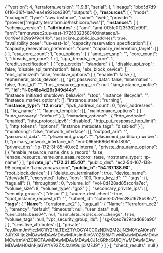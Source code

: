 {
  "version": 4,
  "terraform_version": "1.9.8",
  "serial": 1,
  "lineage": "bbd5d7d9-6f16-316f-1ae7-ea4e92bce380",
  "outputs": {},
  **"resources"**: [
    {
      "mode": "managed",
      "type": "aws_instance",
      "name": "web",
      "provider": "provider[\"registry.terraform.io/hashicorp/aws\"]",
    **"instances"**: [
        {
          "schema_version": 1,
        **"attributes"** : {
          "ami": "ami-005fc0f236362e99f",
            "arn": "arn:aws:ec2:us-east-1:726032358740:instance/i-0c48e4d29a949d44b",
            "associate_public_ip_address": true,
            "availability_zone": "us-east-1d", 
            "capacity_reservation_specification": [
              {
                "capacity_reservation_preference": "open",
                "capacity_reservation_target": []
              }
            ],
            "cpu_core_count": 1,
            "cpu_options": [
              {
                "amd_sev_snp": "",
                "core_count": 1,
                "threads_per_core": 1
              }
            ],
            "cpu_threads_per_core": 1,
            "credit_specification": [
              {
                "cpu_credits": "standard"
              }
            ],
            "disable_api_stop": false,
            "disable_api_termination": false,
            "ebs_block_device": [],
            "ebs_optimized": false,
            "enclave_options": [
              {
                "enabled": false
              }
            ],
            "ephemeral_block_device": [],
            "get_password_data": false,
            "hibernation": false,
            "host_id": "",
            "host_resource_group_arn": null,
            "iam_instance_profile": "",
          **"id": "i-0c48e4d29a949d44b"**,
            "instance_initiated_shutdown_behavior": "stop",
            "instance_lifecycle": "",
            "instance_market_options": [],
            "instance_state": "running",
          **"instance_type": "t2.micro"**,
            "ipv6_address_count": 0,
            "ipv6_addresses": [],
            "key_name": "",
            "launch_template": [],
            "maintenance_options": [
              {
                "auto_recovery": "default"
              }
            ],
            "metadata_options": [
              {
                "http_endpoint": "enabled",
                "http_protocol_ipv6": "disabled",
                "http_put_response_hop_limit": 1,
                "http_tokens": "optional",
                "instance_metadata_tags": "disabled"
              }
            ],
            "monitoring": false,
            "network_interface": [],
            "outpost_arn": "",
            "password_data": "",
            "placement_group": "",
            "placement_partition_number": 0,
            "primary_network_interface_id": "eni-09656686ef8b51805",
            "private_dns": "ip-172-31-85-40.ec2.internal",
            "private_dns_name_options": [
              {
                "enable_resource_name_dns_a_record": false,
                "enable_resource_name_dns_aaaa_record": false,
                "hostname_type": "ip-name"
              }
            ],
           **"private_ip": "172.31.85.40"**,
            "public_dns": "ec2-54-167-138-98.compute-1.amazonaws.com",
            **"public_ip": "54.167.138.98"**,
            "root_block_device": [
              {
                "delete_on_termination": true,
                "device_name": "/dev/sda1",
                "encrypted": false,
                "iops": 100,
                "kms_key_id": "",
                "tags": {},
                "tags_all": {},
                "throughput": 0,
                "volume_id": "vol-0d428ad85acc4a7ec",
                "volume_size": 8,
                "volume_type": "gp2"
              }
            ],
            "secondary_private_ips": [],
            "security_groups": [
              "default"
            ],
            "source_dest_check": true,
            "spot_instance_request_id": "",
            "subnet_id": "subnet-079ec28c1678b08c7",
          **"tags"**: {
            **"Name"**: "Terraform_ec2"
            },
             "tags_all": {
               "Name": "Terraform_ec2"
            },
            "tenancy": "default",
            "timeouts": null,
            "user_data": null,
            "user_data_base64": null,
            "user_data_replace_on_change": false,
            "volume_tags": null,
            "vpc_security_group_ids": [
              "sg-0ced7e594ad686a90"
            ]
          },
          "sensitive_attributes": [],
          "private": "eyJlMmJmYjczMC1lY2FhLTExZTYtOGY4OC0zNDM2M2JjN2M0YzAiOnsiY3JlYXRlIjo2MDAwMDAwMDAwMDAsImRlbGV0ZSI6MTIwMDAwMDAwMDAwMCwicmVhZCI6OTAwMDAwMDAwMDAwLCJ1cGRhdGUiOjYwMDAwMDAwMDAwMH0sInNjaGVtYV92ZXJzaW9uIjoiMSJ9"
        }
      ]
    }
  ],
  "check_results": null
}
